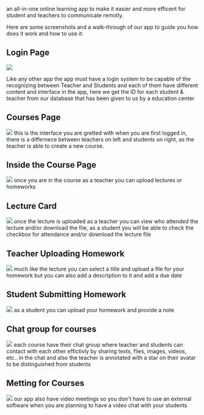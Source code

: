 an all-in-one online learning app to make it easier and more efficent for student and teachers to communicate remotly.

Here are some screenshots and a walk-through of our app to guide you how does it work and how to use it:


## Login Page
![](https://i.imgur.com/n8uNdNC.png)

Like any other app the app must have a login system to be capable of the recognizing between Teacher and Students and each of them have different content and
interface in the app, here we get the ID for each student & teacher from our database that has been given to us by a education center 
## Courses Page
![](https://i.imgur.com/k5QomRy.png)
this is the interface you are gretted with when you are first logged in, there is a differnece between teachers on left and students on right, as the teacher is able to create a new course.   

## Inside the Course Page 
![](https://i.imgur.com/g4TyHFu.png)
once you are in the course as a teacher you can upload lectures or homeworks 
## Lecture Card
![](https://i.imgur.com/UOBjEIp.png)
once the lecture is uploaded as a teacher you can view who attended the lecture and/or download the file, as a student you will be able to check the checkbox for attendance and/or download the lecture file
## Teacher Uploading Homework
![](https://i.imgur.com/m4e0Bu3.png)
much like the lecture you can select a title and upload a file for your homework but you can also add a description to it and add a due date

## Student Submitting Homework
![](https://i.imgur.com/AdCBOGF.png)
as a student you can upload your homework and provide a note 

## Chat group for courses
![](https://i.imgur.com/TaEPDLo.png)
each course have their chat group where teacher and students can contact with each other effictivly by sharing texts, files, images, videos, etc.. in the chat
and also the teacher is annotated with a star on their avatar to be distinguished from students 
## Metting for Courses
![](https://i.imgur.com/uM12P2g.png)
our app also have video meetings so you don't have to use an external software when you are planning to have a video chat with your students
